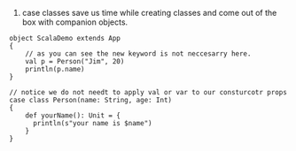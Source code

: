 1. case classes save us time while creating classes and come out of the box with companion objects.
```sc
object ScalaDemo extends App
{
    // as you can see the new keyword is not neccesarry here.
    val p = Person("Jim", 20)
    println(p.name)
}

// notice we do not needt to apply val or var to our consturcotr props
case class Person(name: String, age: Int)
{
    def yourName(): Unit = {
      println(s"your name is $name")
    }
}

```
